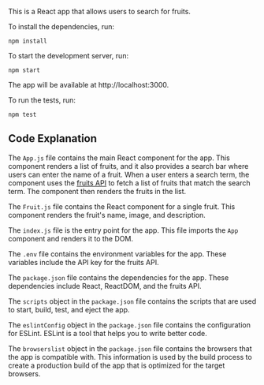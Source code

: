 This is a React app that allows users to search for fruits.

To install the dependencies, run:

```
npm install
```

To start the development server, run:

```
npm start
```

The app will be available at http://localhost:3000.

To run the tests, run:

```
npm test
```

## Code Explanation

The `App.js` file contains the main React component for the app. This component renders a list of fruits, and it also provides a search bar where users can enter the name of a fruit. When a user enters a search term, the component uses the [fruits API](https://fruits.jsonbin.io/) to fetch a list of fruits that match the search term. The component then renders the fruits in the list.

The `Fruit.js` file contains the React component for a single fruit. This component renders the fruit's name, image, and description.

The `index.js` file is the entry point for the app. This file imports the `App` component and renders it to the DOM.

The `.env` file contains the environment variables for the app. These variables include the API key for the fruits API.

The `package.json` file contains the dependencies for the app. These dependencies include React, ReactDOM, and the fruits API.

The `scripts` object in the `package.json` file contains the scripts that are used to start, build, test, and eject the app.

The `eslintConfig` object in the `package.json` file contains the configuration for ESLint. ESLint is a tool that helps you to write better code.

The `browserslist` object in the `package.json` file contains the browsers that the app is compatible with. This information is used by the build process to create a production build of the app that is optimized for the target browsers.
